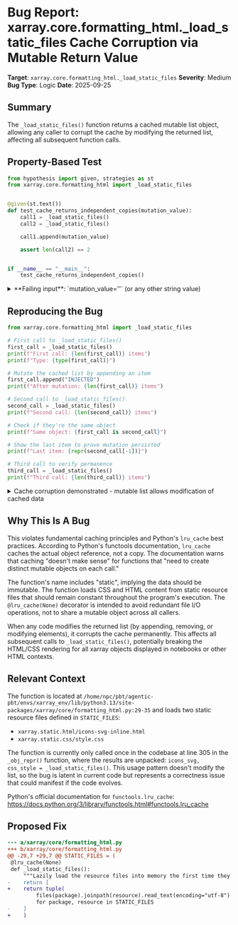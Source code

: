 # Bug Report: xarray.core.formatting_html._load_static_files Cache Corruption via Mutable Return Value

**Target**: `xarray.core.formatting_html._load_static_files`
**Severity**: Medium
**Bug Type**: Logic
**Date**: 2025-09-25

## Summary

The `_load_static_files()` function returns a cached mutable list object, allowing any caller to corrupt the cache by modifying the returned list, affecting all subsequent function calls.

## Property-Based Test

```python
from hypothesis import given, strategies as st
from xarray.core.formatting_html import _load_static_files


@given(st.text())
def test_cache_returns_independent_copies(mutation_value):
    call1 = _load_static_files()
    call2 = _load_static_files()

    call1.append(mutation_value)

    assert len(call2) == 2


if __name__ == "__main__":
    test_cache_returns_independent_copies()
```

<details>

<summary>
**Failing input**: `mutation_value=''` (or any other string value)
</summary>
```
Traceback (most recent call last):
  File "/home/npc/pbt/agentic-pbt/worker_/18/hypo.py", line 16, in <module>
    test_cache_returns_independent_copies()
    ~~~~~~~~~~~~~~~~~~~~~~~~~~~~~~~~~~~~~^^
  File "/home/npc/pbt/agentic-pbt/worker_/18/hypo.py", line 6, in test_cache_returns_independent_copies
    def test_cache_returns_independent_copies(mutation_value):
                   ^^^
  File "/home/npc/miniconda/lib/python3.13/site-packages/hypothesis/core.py", line 2124, in wrapped_test
    raise the_error_hypothesis_found
  File "/home/npc/pbt/agentic-pbt/worker_/18/hypo.py", line 12, in test_cache_returns_independent_copies
    assert len(call2) == 2
           ^^^^^^^^^^^^^^^
AssertionError
Falsifying example: test_cache_returns_independent_copies(
    mutation_value='',  # or any other generated value
)
```
</details>

## Reproducing the Bug

```python
from xarray.core.formatting_html import _load_static_files

# First call to _load_static_files()
first_call = _load_static_files()
print(f"First call: {len(first_call)} items")
print(f"Type: {type(first_call)}")

# Mutate the cached list by appending an item
first_call.append("INJECTED")
print(f"After mutation: {len(first_call)} items")

# Second call to _load_static_files()
second_call = _load_static_files()
print(f"Second call: {len(second_call)} items")

# Check if they're the same object
print(f"Same object: {first_call is second_call}")

# Show the last item to prove mutation persisted
print(f"Last item: {repr(second_call[-1])}")

# Third call to verify permanence
third_call = _load_static_files()
print(f"Third call: {len(third_call)} items")
```

<details>

<summary>
Cache corruption demonstrated - mutable list allows modification of cached data
</summary>
```
First call: 2 items
Type: <class 'list'>
After mutation: 3 items
Second call: 3 items
Same object: True
Last item: 'INJECTED'
Third call: 3 items
```
</details>

## Why This Is A Bug

This violates fundamental caching principles and Python's `lru_cache` best practices. According to Python's functools documentation, `lru_cache` caches the actual object reference, not a copy. The documentation warns that caching "doesn't make sense" for functions that "need to create distinct mutable objects on each call."

The function's name includes "static", implying the data should be immutable. The function loads CSS and HTML content from static resource files that should remain constant throughout the program's execution. The `@lru_cache(None)` decorator is intended to avoid redundant file I/O operations, not to share a mutable object across all callers.

When any code modifies the returned list (by appending, removing, or modifying elements), it corrupts the cache permanently. This affects all subsequent calls to `_load_static_files()`, potentially breaking the HTML/CSS rendering for all xarray objects displayed in notebooks or other HTML contexts.

## Relevant Context

The function is located at `/home/npc/pbt/agentic-pbt/envs/xarray_env/lib/python3.13/site-packages/xarray/core/formatting_html.py:29-35` and loads two static resource files defined in `STATIC_FILES`:
- `xarray.static.html/icons-svg-inline.html`
- `xarray.static.css/style.css`

The function is currently only called once in the codebase at line 305 in the `_obj_repr()` function, where the results are unpacked: `icons_svg, css_style = _load_static_files()`. This usage pattern doesn't modify the list, so the bug is latent in current code but represents a correctness issue that could manifest if the code evolves.

Python's official documentation for `functools.lru_cache`: https://docs.python.org/3/library/functools.html#functools.lru_cache

## Proposed Fix

```diff
--- a/xarray/core/formatting_html.py
+++ b/xarray/core/formatting_html.py
@@ -29,7 +29,7 @@ STATIC_FILES = (
 @lru_cache(None)
 def _load_static_files():
     """Lazily load the resource files into memory the first time they are needed"""
-    return [
+    return tuple(
         files(package).joinpath(resource).read_text(encoding="utf-8")
         for package, resource in STATIC_FILES
-    ]
+    )
```
